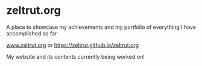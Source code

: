 # zeltrut.org
A place to showcase my achievements and my portfolio of everything I have accomplished so far

www.zeltrut.org
or
https://zeltrut.github.io/zeltrut.org

My website and its contents currently being worked on!

